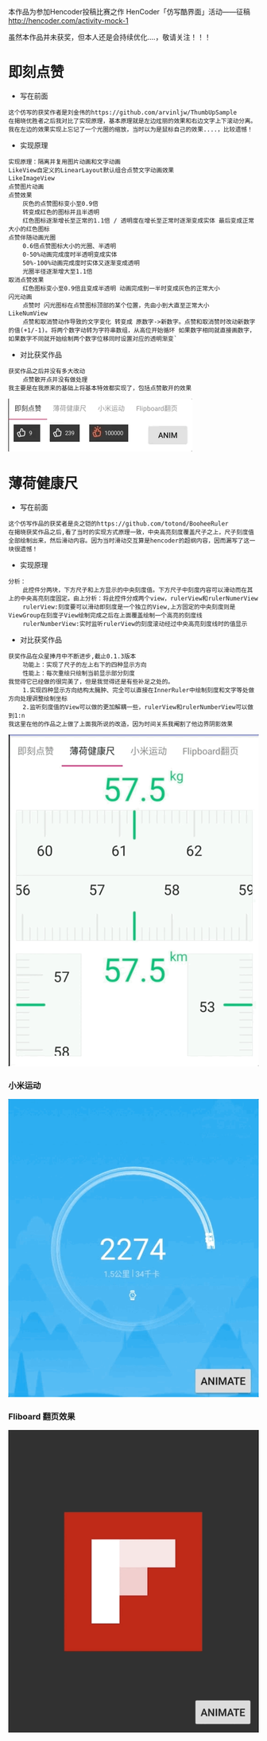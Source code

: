 本作品为参加Hencoder投稿比赛之作
HenCoder「仿写酷界面」活动——征稿 http://hencoder.com/activity-mock-1

虽然本作品并未获奖，但本人还是会持续优化....，敬请关注！！！
# 即刻点赞
- 写在前面
```
这个仿写的获奖作者是刘金伟的https://github.com/arvinljw/ThumbUpSample
在揭晓优胜者之后我对比了实现原理，基本原理就是左边炫丽的效果和右边文字上下滚动分离。我在左边的效果实现上忘记了一个光圈的缩放，当时以为是鼠标自己的效果....，比较遗憾！
```
- 实现原理
```
实现原理：隔离并复用图片动画和文字动画
LikeView自定义的LinearLayout默认组合点赞文字动画效果
LikeImageView
点赞图片动画
点赞效果
    灰色的点赞图标变小至0.9倍
    转变成红色的图标并且半透明
    红色图标逐渐增长至正常的1.1倍 / 透明度在增长至正常时逐渐变成实体 最后变成正常大小的红色图标
点赞伴随动画光圈
    0.6倍点赞图标大小的光圈、半透明
    0-50%动画完成度时半透明变成实体
    50%-100%动画完成度时实体又逐渐变成透明
    光圈半径逐渐增大至1.1倍
取消点赞效果
    红色图标变小至0.9倍且变成半透明 动画完成到一半时变成灰色的正常大小
闪光动画
    点赞时 闪光图标在点赞图标顶部的某个位置，先由小到大直至正常大小
LikeNumView
    点赞和取消赞动作导致的文字变化 转变成 原数字->新数字。点赞和取消赞时改动新数字的值(+1/-1)。将两个数字动转为字符串数组，从高位开始循环 如果数字相同就直接画数字，如果数字不同就开始绘制两个数字位移同时设置对应的透明渐变`
```
- 对比获奖作品
```
获奖作品之后并没有多大改动
    点赞散开点并没有做处理
我主要是在我原来的基础上将基本特效都实现了，包括点赞散开的效果
```
![](images/like.gif)
# 薄荷健康尺

- 写在前面
```
这个仿写作品的获奖者是炎之铠的https://github.com/totond/BooheeRuler
在揭晓获奖作品之后,看了当时的实现方式原理一致，中央高亮刻度覆盖尺子之上，尺子刻度值全部绘制出来，然后滑动内容。因为当时滑动交互算是hencoder的超纲内容，因而漏写了这一块很遗憾！
```
- 实现原理
```
分析：
    此控件分两块，下方尺子和上方显示的中央刻度值。下方尺子中刻度内容可以滑动而在其上的中央高亮刻度固定。由上分析：将此控件分成两个view，rulerView和rulerNumerView
    rulerView:刻度要可以滑动即刻度是一个独立的View,上方固定的中央刻度则是ViewGroup在刻度子View绘制完成之后在上面覆盖绘制一个高亮的刻度线
    rulerNumberView:实时监听rulerView的刻度滚动经过中央高亮刻度线时的值显示
```
- 对比获奖作品
```
获奖作品在众星捧月中不断进步,截止0.1.3版本
    功能上：实现了尺子的左上右下的四种显示方向
    性能上：每次重绘只绘制当前显示部分刻度
我觉得它已经做的很完美了，但是我觉得还是有些补足之处的。
    1.实现四种显示方向结构太臃肿、完全可以直接在InnerRuler中绘制刻度和文字等处做方向处理调整绘制坐标
    2.监听刻度值的View可以做的更加解耦一些，rulerView和rulerNumberView可以做到1:n
我这里在他的作品之上做了上面我所说的改造，因为时间关系我阉割了他边界阴影效果
```

![](images/ruler.gif)

### 小米运动

![](images/miMove.gif)

### Fliboard 翻页效果

![](images/flipboard.gif)

